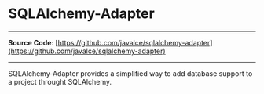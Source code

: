 # SQLAlchemy-Adapter

---

<!-- markdownlint-disable MD033 -->

**Source Code**: [https://github.com/javalce/sqlalchemy-adapter](https://github.com/javalce/sqlalchemy-adapter)

---

SQLAlchemy-Adapter provides a simplified way to add database support to a project throught SQLAlchemy.
